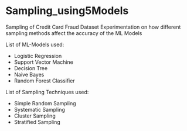 # Sampling_using5Models
Sampling of Credit Card Fraud Dataset
Experimentation on how different sampling methods affect the accuracy of the ML Models

List of ML-Models used:

* Logistic Regression 
* Support Vector Machine 
* Decision Tree
* Naive Bayes 
* Random Forest Classifier


List of Sampling Techniques used:

* Simple Random Sampling
* Systematic Sampling
* Cluster Sampling
* Stratified Sampling
